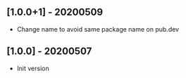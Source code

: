 ## [1.0.0+1] - 20200509
* Change name to avoid same package name on pub.dev

## [1.0.0] - 20200507
* Init version

